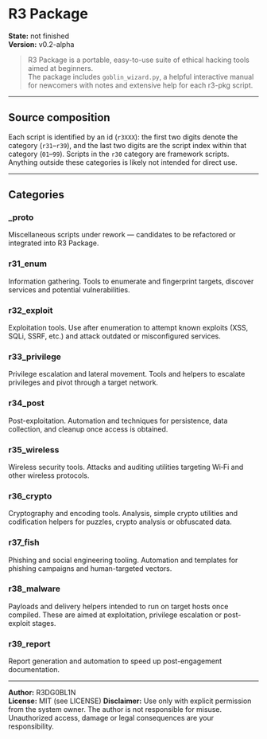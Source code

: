 # R3 Package  
**State:** not finished  
**Version:** v0.2-alpha

> R3 Package is a portable, easy-to-use suite of ethical hacking tools aimed at beginners.  
> The package includes `goblin_wizard.py`, a helpful interactive manual for newcomers with notes and extensive help for each r3-pkg script.

---

## Source composition
Each script is identified by an id (`r3XXX`): the first two digits denote the category (`r31`–`r39`), and the last two digits are the script index within that category (`01`–`99`). Scripts in the `r30` category are framework scripts. Anything outside these categories is likely not intended for direct use.

---

## Categories

### _proto  
Miscellaneous scripts under rework — candidates to be refactored or integrated into R3 Package.

### r31_enum  
Information gathering. Tools to enumerate and fingerprint targets, discover services and potential vulnerabilities.

### r32_exploit  
Exploitation tools. Use after enumeration to attempt known exploits (XSS, SQLi, SSRF, etc.) and attack outdated or misconfigured services.

### r33_privilege  
Privilege escalation and lateral movement. Tools and helpers to escalate privileges and pivot through a target network.

### r34_post  
Post-exploitation. Automation and techniques for persistence, data collection, and cleanup once access is obtained.

### r35_wireless  
Wireless security tools. Attacks and auditing utilities targeting Wi‑Fi and other wireless protocols.

### r36_crypto  
Cryptography and encoding tools. Analysis, simple crypto utilities and codification helpers for puzzles, crypto analysis or obfuscated data.

### r37_fish
Phishing and social engineering tooling. Automation and templates for phishing campaigns and human-targeted vectors.

### r38_malware  
Payloads and delivery helpers intended to run on target hosts once compiled. These are aimed at exploitation, privilege escalation or post-exploit stages.

### r39_report  
Report generation and automation to speed up post-engagement documentation.

---

**Author:** R3DG0BL1N  
**License:** MIT (see LICENSE)
**Disclaimer:** Use only with explicit permission from the system owner. The author is not responsible for misuse. Unauthorized access, damage or legal consequences are your responsibility.
